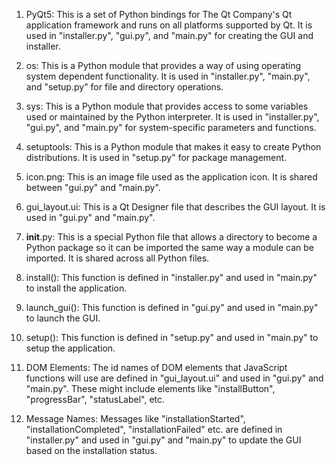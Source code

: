 1. PyQt5: This is a set of Python bindings for The Qt Company's Qt application framework and runs on all platforms supported by Qt. It is used in "installer.py", "gui.py", and "main.py" for creating the GUI and installer.

2. os: This is a Python module that provides a way of using operating system dependent functionality. It is used in "installer.py", "main.py", and "setup.py" for file and directory operations.

3. sys: This is a Python module that provides access to some variables used or maintained by the Python interpreter. It is used in "installer.py", "gui.py", and "main.py" for system-specific parameters and functions.

4. setuptools: This is a Python module that makes it easy to create Python distributions. It is used in "setup.py" for package management.

5. icon.png: This is an image file used as the application icon. It is shared between "gui.py" and "main.py".

6. gui_layout.ui: This is a Qt Designer file that describes the GUI layout. It is used in "gui.py" and "main.py".

7. __init__.py: This is a special Python file that allows a directory to become a Python package so it can be imported the same way a module can be imported. It is shared across all Python files.

8. install(): This function is defined in "installer.py" and used in "main.py" to install the application.

9. launch_gui(): This function is defined in "gui.py" and used in "main.py" to launch the GUI.

10. setup(): This function is defined in "setup.py" and used in "main.py" to setup the application.

11. DOM Elements: The id names of DOM elements that JavaScript functions will use are defined in "gui_layout.ui" and used in "gui.py" and "main.py". These might include elements like "installButton", "progressBar", "statusLabel", etc.

12. Message Names: Messages like "installationStarted", "installationCompleted", "installationFailed" etc. are defined in "installer.py" and used in "gui.py" and "main.py" to update the GUI based on the installation status.
